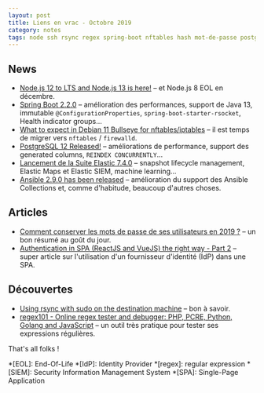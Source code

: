 ```yaml
---
layout: post
title: Liens en vrac - Octobre 2019
category: notes
tags: node ssh rsync regex spring-boot nftables hash mot-de-passe postgresql sécurité spa idp oauth oidc
---
```


## News
* [Node.js 12 to LTS and Node.js 13 is here!](https://medium.com/@nodejs/node-js-12-to-lts-and-node-js-13-is-here-e28d6a4a2bd)
  – et Node.js 8 EOL en décembre.
* [Spring Boot 2.2.0](https://spring.io/blog/2019/10/16/spring-boot-2-2-0)
  – amélioration des performances, support de Java 13, immutable `@ConfigurationProperties`,
    `spring-boot-starter-rsocket`, Health indicator groups...
* [What to expect in Debian 11 Bullseye for nftables/iptables](https://ral-arturo.org/2019/10/14/debian-netfilter.html)
  – il est temps de migrer vers `nftables` / `firewalld`. 
* [PostgreSQL 12 Released!](https://www.postgresql.org/about/news/1976/)
  – améliorations de performance, support des generated columns, `REINDEX CONCURRENTLY`...
* [Lancement de la Suite Elastic 7.4.0](https://www.elastic.co/fr/blog/elastic-stack-7-4-0-released)
  – snapshot lifecycle management, Elastic Maps et Elastic SIEM, machine learning...
* [Ansible 2.9.0 has been released](https://www.reddit.com/r/ansible/comments/dpskzg/ansible_290_has_been_released/)
  – amélioration du support des Ansible Collections et, comme d'habitude, beaucoup d'autres choses.

## Articles
* [Comment conserver les mots de passe de ses utilisateurs en 2019 ?](https://blog.octo.com/comment-conserver-les-mots-de-passe-de-ses-utilisateurs-en-2019/)
  – un bon résumé au goût du jour.
* [Authentication in SPA (ReactJS and VueJS) the right way - Part 2](https://jcbaey.com/oauth2-oidc-best-practices-in-spa)
  – super article sur l'utilisation d'un fournisseur d'identité (IdP) dans une SPA.

## Découvertes
* [Using rsync with sudo on the destination machine](https://askubuntu.com/questions/719439/using-rsync-with-sudo-on-the-destination-machine)
  – bon à savoir.
* [regex101 - Online regex tester and debugger: PHP, PCRE, Python, Golang and JavaScript](https://regex101.com/)
  – un outil très pratique pour tester ses expressions régulières.

That's all folks !

*[EOL]: End-Of-Life
*[IdP]: Identity Provider
*[regex]: regular expression
*[SIEM]: Security Information Management System
*[SPA]: Single-Page Application
